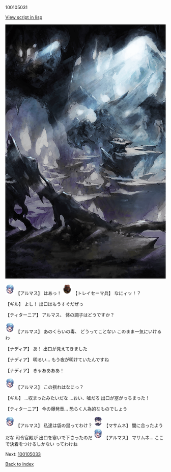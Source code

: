 100105031

[View script in lisp](../scripts/100105031.txt)

![101_cave.png](../images/backgrounds/101_cave.png)

<img src="../images/units/3103811.png" alt="3103811.png" height="34"/>
【アルマス】
はあっ！

<img src="../images/units/3830001.png" alt="3830001.png" height="34"/>
【トレイセーマ兵】
なにィッ！？

【ギル】
よし！
出口はもうすぐだぜっ

【ティターニア】
アルマス、
体の調子はどうですか？

<img src="../images/units/3103811.png" alt="3103811.png" height="34"/>
【アルマス】
あのくらいの毒、
どうってことない
このまま一気にいけるわ

【ナディア】
あ！
出口が見えてきました

【ナディア】
明るい…
もう夜が明けていたんですね

【ナディア】
きゃああああ！

<img src="../images/units/3103811.png" alt="3103811.png" height="34"/>
【アルマス】
この揺れはなにっ？

【ギル】
…収まったみたいだな
…おい、嘘だろ
出口が塞がっちまった！

【ティターニア】
今の爆発音…
恐らく人為的なものでしょう

<img src="../images/units/3103811.png" alt="3103811.png" height="34"/>
【アルマス】
私達は袋の鼠ってわけ？

<img src="../images/units/3100111.png" alt="3100111.png" height="34"/>
【マサムネ】
間に合ったようだな
司令官殿が
出口を塞いで下さったのだ

<img src="../images/units/3103811.png" alt="3103811.png" height="34"/>
【アルマス】
マサムネ…
ここで決着をつけるしかない
ってわけね

Next: [100105033](100105033.md)

[Back to index](index.md)
